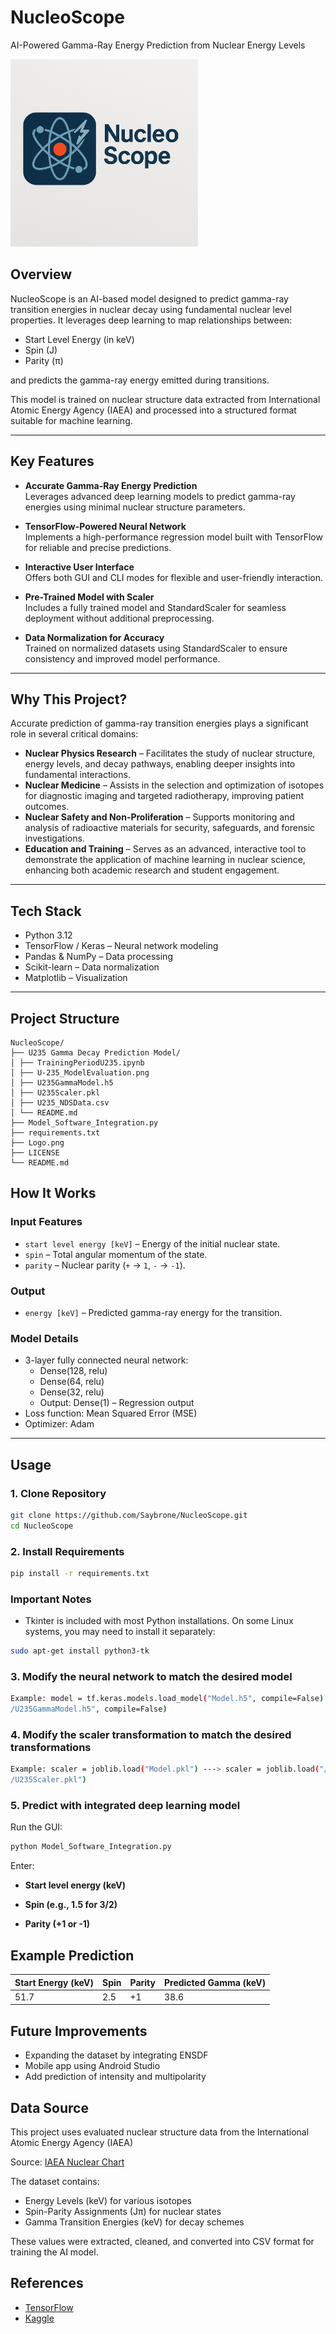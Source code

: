 # NucleoScope  
AI-Powered Gamma-Ray Energy Prediction from Nuclear Energy Levels  

<img src="Logo.png" alt="NucleoScope" width="300">

## Overview
NucleoScope is an AI-based model designed to predict gamma-ray transition energies in nuclear decay using fundamental nuclear level properties. It leverages deep learning to map relationships between:
- Start Level Energy (in keV)
- Spin (J)
- Parity (π)

and predicts the gamma-ray energy emitted during transitions.

This model is trained on nuclear structure data extracted from International Atomic Energy Agency (IAEA) and processed into a structured format suitable for machine learning.

---

## Key Features

- **Accurate Gamma-Ray Energy Prediction**  
  Leverages advanced deep learning models to predict gamma-ray energies using minimal nuclear structure parameters.
  
- **TensorFlow-Powered Neural Network**  
  Implements a high-performance regression model built with TensorFlow for reliable and precise predictions.
  
- **Interactive User Interface**  
  Offers both GUI and CLI modes for flexible and user-friendly interaction.
  
- **Pre-Trained Model with Scaler**  
  Includes a fully trained model and StandardScaler for seamless deployment without additional preprocessing.
  
- **Data Normalization for Accuracy**  
  Trained on normalized datasets using StandardScaler to ensure consistency and improved model performance.

---

## Why This Project?
Accurate prediction of gamma-ray transition energies plays a significant role in several critical domains:
- **Nuclear Physics Research** – Facilitates the study of nuclear structure, energy levels, and decay pathways, enabling deeper insights into fundamental interactions.  
- **Nuclear Medicine** – Assists in the selection and optimization of isotopes for diagnostic imaging and targeted radiotherapy, improving patient outcomes.  
- **Nuclear Safety and Non-Proliferation** – Supports monitoring and analysis of radioactive materials for security, safeguards, and forensic investigations.  
- **Education and Training** – Serves as an advanced, interactive tool to demonstrate the application of machine learning in nuclear science, enhancing both academic research and student engagement.  

---

## Tech Stack
- Python 3.12
- TensorFlow / Keras – Neural network modeling
- Pandas & NumPy – Data processing
- Scikit-learn – Data normalization
- Matplotlib – Visualization

---

## Project Structure
```
NucleoScope/
├── U235 Gamma Decay Prediction Model/
│ ├── TrainingPeriodU235.ipynb
│ ├── U-235_ModelEvaluation.png 
│ ├── U235GammaModel.h5 
│ ├── U235Scaler.pkl
│ ├── U235_NDSData.csv
│ └── README.md           
├── Model_Software_Integration.py                   
├── requirements.txt
├── Logo.png                             
├── LICENSE                 
└── README.md             
```

## How It Works
### Input Features
- `start level energy [keV]` – Energy of the initial nuclear state.
- `spin` – Total angular momentum of the state.
- `parity` – Nuclear parity (`+` → `1`, `-` → `-1`).

### Output
- `energy [keV]` – Predicted gamma-ray energy for the transition.

### Model Details
- 3-layer fully connected neural network:
  - Dense(128, relu)
  - Dense(64, relu)
  - Dense(32, relu)
  - Output: Dense(1) – Regression output
- Loss function: Mean Squared Error (MSE)
- Optimizer: Adam

---
## Usage
### 1. Clone Repository
```bash
git clone https://github.com/Saybrone/NucleoScope.git
cd NucleoScope
```
### 2. Install Requirements
```bash
pip install -r requirements.txt
```
### Important Notes
- Tkinter is included with most Python installations. On some Linux systems, you may need to install it separately:
```bash
sudo apt-get install python3-tk
```
### 3. Modify the neural network to match the desired model
```bash
Example: model = tf.keras.models.load_model("Model.h5", compile=False) ---> model = tf.keras.models.load_model("U235 Gamma Decay Prediction Model
/U235GammaModel.h5", compile=False)
```
### 4. Modify the scaler transformation to match the desired transformations
```bash
Example: scaler = joblib.load("Model.pkl") ---> scaler = joblib.load("/U235 Gamma Decay Prediction Model
/U235Scaler.pkl")
```
### 5. Predict with integrated deep learning model
Run the GUI:
```bash
python Model_Software_Integration.py
```
Enter:
- **Start level energy (keV)**

- **Spin (e.g., 1.5 for 3/2)**

- **Parity (+1 or -1)**
## Example Prediction
| Start Energy (keV) | Spin | Parity | Predicted Gamma (keV) |
|---------------------|------|--------|-------------------------|
| 51.7               | 2.5  | +1     | 38.6                   |

## Future Improvements
- Expanding the dataset by integrating ENSDF
- Mobile app using Android Studio
- Add prediction of intensity and multipolarity


## Data Source
This project uses evaluated nuclear structure data from the International Atomic Energy Agency (IAEA)

Source: [IAEA Nuclear Chart](https://www-nds.iaea.org/relnsd/vcharthtml/VChartHTML.html)

The dataset contains:

- Energy Levels (keV) for various isotopes
- Spin-Parity Assignments (Jπ) for nuclear states
- Gamma Transition Energies (keV) for decay schemes
  
These values were extracted, cleaned, and converted into CSV format for training the AI model.
  
##  References
-  [TensorFlow](https://www.tensorflow.org/)
-  [Kaggle](https://www.kaggle.com/)
